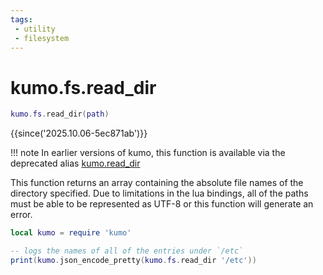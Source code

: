 ```yaml
---
tags:
 - utility
 - filesystem
---
```


# kumo.fs.read_dir

```lua
kumo.fs.read_dir(path)
```

{{since('2025.10.06-5ec871ab')}}

!!! note
    In earlier versions of kumo, this function is available via the
    deprecated alias [kumo.read_dir](../kumo/read_dir.md)

This function returns an array containing the absolute file names of the
directory specified.  Due to limitations in the lua bindings, all of the paths
must be able to be represented as UTF-8 or this function will generate an
error.

```lua
local kumo = require 'kumo'

-- logs the names of all of the entries under `/etc`
print(kumo.json_encode_pretty(kumo.fs.read_dir '/etc'))
```

